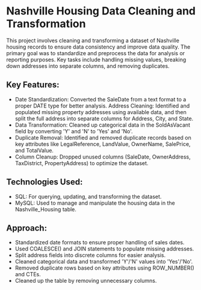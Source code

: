 # Nashville Housing Data Cleaning and Transformation
This project involves cleaning and transforming a dataset of Nashville housing records to ensure data consistency and improve data quality. The primary goal was to standardize and preprocess the data for analysis or reporting purposes. Key tasks include handling missing values, breaking down addresses into separate columns, and removing duplicates.

## Key Features:

- Date Standardization: Converted the SaleDate from a text format to a proper DATE type for better analysis.
Address Cleaning: Identified and populated missing property addresses using available data, and then split the full address into separate columns for Address, City, and State.
- Data Transformation: Cleaned up categorical data in the SoldAsVacant field by converting 'Y' and 'N' to 'Yes' and 'No'.
- Duplicate Removal: Identified and removed duplicate records based on key attributes like LegalReference, LandValue, OwnerName, SalePrice, and TotalValue.
- Column Cleanup: Dropped unused columns (SaleDate, OwnerAddress, TaxDistrict, PropertyAddress) to optimize the dataset.
  
## Technologies Used:

- SQL: For querying, updating, and transforming the dataset.
- MySQL: Used to manage and manipulate the housing data in the Nashville_Housing table.

## Approach:

- Standardized date formats to ensure proper handling of sales dates.
- Used COALESCE() and JOIN statements to populate missing addresses.
- Split address fields into discrete columns for easier analysis.
- Cleaned categorical data and transformed 'Y'/'N' values into 'Yes'/'No'.
- Removed duplicate rows based on key attributes using ROW_NUMBER() and CTEs.
- Cleaned up the table by removing unnecessary columns.
